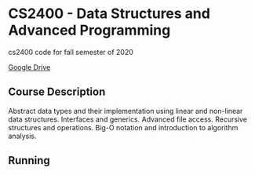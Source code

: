 
# CS2400 - Data Structures and Advanced Programming

cs2400 code for fall semester of 2020

[Google Drive](https://drive.google.com/drive/folders/1AJHv5c6I6c3qP30slwo9s9ojt6HgR8t-?usp=sharing)

## Course Description

Abstract data types and their implementation using linear and non-linear data structures. Interfaces and
generics. Advanced file access. Recursive structures and operations. Big-O notation and introduction to
algorithm analysis.

## Running
